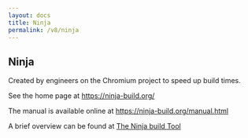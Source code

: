 ```yaml
---
layout: docs
title: Ninja
permalink: /v8/ninja
---
```


## Ninja

Created by engineers on the Chromium project to speed up build times.

See the home page at <https://ninja-build.org/>

The manual is available online at <https://ninja-build.org/manual.html>

A brief overview can be found at [The Ninja build Tool](https://lwn.net/Articles/706404/)
